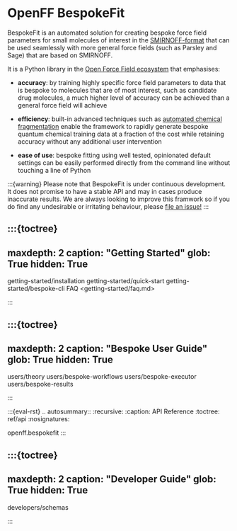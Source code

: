 # OpenFF BespokeFit

BespokeFit is an automated solution for creating bespoke force field parameters for 
small molecules of interest in the [SMIRNOFF-format] that can be used seamlessly with
more general force fields (such as Parsley and Sage) that are based on SMIRNOFF. 

It is a Python library in the [Open Force Field ecosystem] that emphasises:

* **accuracy**: by training highly specific force field parameters to data that is bespoke
  to molecules that are of most interest, such as candidate drug molecules, a much higher level
  of accuracy can be achieved than a general force field will achieve

* **efficiency**: built-in advanced techniques such as [automated chemical fragmentation] enable
  the framework to rapidly generate bespoke quantum chemical training data at a fraction of the cost 
  while retaining accuracy without any additional user intervention

* **ease of use**: bespoke fitting using well tested, opinionated default settings can be easily performed
  directly from the command line without touching a line of Python 

:::{warning}
Please note that BespokeFit is under continuous development. It does
not promise to have a stable API and may in cases produce inaccurate results. 
We are always looking to improve this framwork so if you do find any undesirable 
or irritating behaviour, please [file an issue!]
:::

[Open Force Field ecosystem]: https://openforcefield.org/software/#core-infrastructure
[SMIRNOFF-format]: https://openforcefield.github.io/standards/standards/smirnoff/
[automated chemical fragmentation]: https://fragmenter.readthedocs.io/en/latest/
[file an issue!]: https://github.com/openforcefield/openff-bespokefit/issues/new/choose

:::{toctree}
---
maxdepth: 2
caption: "Getting Started"
glob: True
hidden: True
---

getting-started/installation
getting-started/quick-start
getting-started/bespoke-cli
FAQ <getting-started/faq.md>

:::


:::{toctree}
---
maxdepth: 2
caption: "Bespoke User Guide"
glob: True
hidden: True
---

users/theory
users/bespoke-workflows
users/bespoke-executor
users/bespoke-results

:::

<!--
The autosummary directive renders to rST,
so we must use eval-rst here
-->
:::{eval-rst}
.. autosummary::
   :recursive:
   :caption: API Reference
   :toctree: ref/api
   :nosignatures:

   openff.bespokefit
:::

:::{toctree}
---
maxdepth: 2
caption: "Developer Guide"
glob: True
hidden: True
---

developers/schemas

:::
